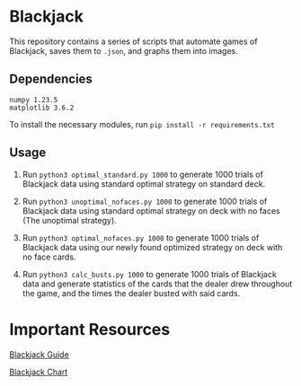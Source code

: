 # Blackjack

This repository contains a series of scripts that automate games of Blackjack, saves them to `.json`, and graphs them into images.

## Dependencies

```
numpy 1.23.5
matplotlib 3.6.2
```

To install the necessary modules, run `pip install -r requirements.txt`

## Usage

1. Run ``python3 optimal_standard.py 1000`` to generate 1000 trials of Blackjack data using standard optimal strategy on standard deck.

2. Run ``python3 unoptimal_nofaces.py 1000`` to generate 1000 trials of Blackjack data using standard optimal strategy on deck with no faces (The unoptimal strategy).

3. Run ``python3 optimal_nofaces.py 1000`` to generate 1000 trials of Blackjack data using our newly found optimized strategy on deck with no face cards.

3. Run ``python3 calc_busts.py 1000`` to generate 1000 trials of Blackjack data and generate statistics of the cards that the dealer drew throughout the game, and the times the dealer busted with said cards.

# Important Resources

[Blackjack Guide](https://www.kjartan.co.uk/games/blackjack.htm)

[Blackjack Chart](https://www.kjartan.co.uk/games/pix/cards/Blackjack%20full%20guide.pdf)
